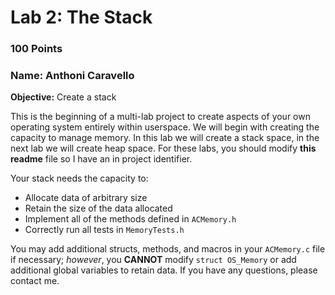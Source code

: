 # Lab 2: The Stack
### 100 Points
### Name: Anthoni Caravello

**Objective:** Create a stack

This is the beginning of a multi-lab project to create aspects of your own operating system entirely within userspace. We will begin with creating the capacity to manage memory. In this lab we will create a stack space, in the next lab we will create heap space. For these labs, you should modify **this readme** file so I have an in project identifier. 

Your stack needs the capacity to:
+ Allocate data of arbitrary size
+ Retain the size of the data allocated
+ Implement all of the methods defined in `ACMemory.h`
+ Correctly run all tests in `MemoryTests.h`


You may add additional structs, methods, and macros in your `ACMemory.c` file if necessary; *however*, you **CANNOT** modify `struct OS_Memory` or add additional global variables to retain data. If you have any questions, please contact me.

